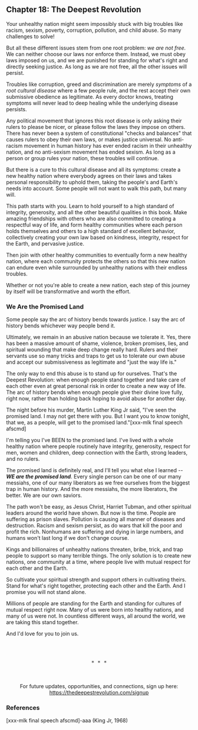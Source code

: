 ## Chapter 18: The Deepest Revolution

Your unhealthy nation might seem impossibly stuck with big troubles like racism, sexism, poverty, corruption, pollution, and child abuse. So many challenges to solve!

But all these different issues stem from one root problem: _we are not free._ We can neither choose our laws nor enforce them. Instead, we must obey laws imposed on us, and we are punished for standing for what's right and directly seeking justice. As long as we are not free, all the other issues will persist.

Troubles like corruption, greed and discrimination are merely _symptoms_ of a _root cultural disease_ where a few people rule, and the rest accept their own submissive obedience as legitimate. As every doctor knows, treating symptoms will never lead to deep healing while the underlying disease persists.

Any political movement that ignores this root disease is only asking their rulers to please be nicer, or please follow the laws they impose on others. There has never been a system of constitutional "checks and balances" that causes rulers to obey their own laws, or makes justice universal. No anti-racism movement in human history has ever ended racism in their unhealthy nation, and no anti-sexism movement has ended sexism. As long as a person or group rules your nation, these troubles will continue.

But there is a cure to this cultural disease and all its symptoms: create a new healthy nation where everybody agrees on their laws and takes personal responsibility to uphold them, taking the people's and Earth's needs into account. Some people will not want to walk this path, but many will.

This path starts with you. Learn to hold yourself to a high standard of integrity, generosity, and all the other beautiful qualities in this book. Make amazing friendships with others who are also committed to creating a respectful way of life, and form healthy communities where each person holds themselves and others to a high standard of excellent behavior, collectively creating your own law based on kindness, integrity, respect for the Earth, and pervasive justice.

Then join with other healthy communities to eventually form a new healthy nation, where each community protects the others so that this new nation can endure even while surrounded by unhealthy nations with their endless troubles.

Whether or not you're able to create a new nation, each step of this journey by itself will be transformative and worth the effort.

### We Are the Promised Land

Some people say the arc of history bends towards justice. I say the arc of history bends whichever way people bend it.

Ultimately, we remain in an abusive nation because we tolerate it. Yes, there has been a massive amount of shame, violence, broken promises, lies, and spiritual wounding that make deep change really hard. Rulers and their servants use so many tricks and traps to get us to tolerate our own abuse and accept our submissiveness as legitimate and "just the way life is."

The only way to end this abuse is to stand up for ourselves. That's the Deepest Revolution: when enough people stand together and take care of each other even at great personal risk in order to create a new way of life. The arc of history bends when enough people give their divine love fully, right now, rather than holding back hoping to avoid abuse for another day.

The night before his murder, Martin Luther King Jr said, "I've seen the promised land. I may not get there with you. But I want you to know tonight, that we, as a people, will get to the promised land."[xxx-mlk final speech afscmd]

I'm telling you I've BEEN to the promised land. I've lived with a whole healthy nation where people routinely have integrity, generosity, respect for men, women and children, deep connection with the Earth, strong leaders, and  no rulers.

The promised land is definitely real, and I'll tell you what else I learned -- _**WE are the promised land**._ Every single person can be one of our many messiahs, one of our many liberators as we free ourselves from the biggest trap in human history. And the more messiahs, the more liberators, the better. We are our own saviors.

The path won't be easy, as Jesus Christ, Harriet Tubman, and other spiritual leaders around the world have shown. But now is the time. People are suffering as prison slaves. Pollution is causing all manner of diseases and destruction. Racism and sexism persist, as do wars that kill the poor and profit the rich. Nonhumans are suffering and dying in large numbers, and humans won't last long if we don't change course.

Kings and billionaires of unhealthy nations threaten, bribe, trick, and trap people to support so many terrible things. The only solution is to create new nations, one community at a time, where people live with mutual respect for each other and the Earth.

So cultivate your spiritual strength and support others in cultivating theirs. Stand for what's right together, protecting each other and the Earth. And I promise you will not stand alone.

Millions of people are standing for the Earth and standing for cultures of mutual respect right now. Many of us were born into healthy nations, and many of us were not. In countless different ways, all around the world, we are taking this stand together.

And I'd love for you to join us.

<br/><br/>

<center><pre>* * *</pre><br/><br/>For future updates, opportunities, and connections, sign up here:<br/><a href="https://thedeepestrevolution.com/signup">https://thedeepestrevolution.com/signup</a></center>

### References

[xxx-mlk final speech afscmd]-aaa (King Jr, 1968)